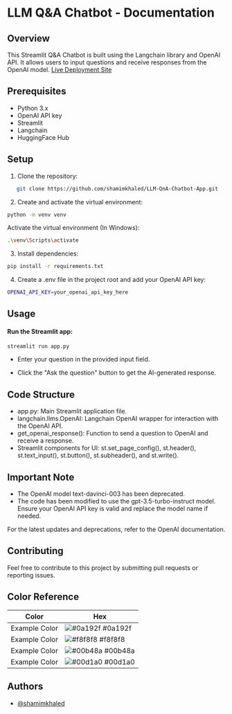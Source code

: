 
# LLM Q&A Chatbot - Documentation

## Overview

This Streamlit Q&A Chatbot is built using the Langchain library and OpenAI API. It allows users to input questions and receive responses from the OpenAI model.
[Live Deployment Site](https://huggingface.co/spaces/iamkhaled94/QnA-Chatbot-LLM-App)

## Prerequisites

- Python 3.x
- OpenAI API key
- Streamlit
- Langchain
- HuggingFace Hub

## Setup

1. Clone the repository:

```bash
   git clone https://github.com/shamimkhaled/LLM-QnA-Chatbot-App.git
```
2. Create and activate the virtual environment:
```bash
python -m venv venv
```
Activate the virtual environment (In Windows):
```bash
.\venv\Scripts\activate
```
3. Install dependencies:

```bash
pip install -r requirements.txt
```
4. Create a .env file in the project root and add your OpenAI API key:
```bash
OPENAI_API_KEY=your_openai_api_key_here
```
## Usage
#### Run the Streamlit app:

```bash
streamlit run app.py
```
- Enter your question in the provided input field.

- Click the "Ask the question" button to get the AI-generated response.

## Code Structure
- app.py: Main Streamlit application file.
- langchain.llms.OpenAI: Langchain OpenAI wrapper for interaction with the OpenAI API.
- get_openai_response(): Function to send a question to OpenAI and receive a response.
- Streamlit components for UI: st.set_page_config(), st.header(), st.text_input(), st.button(), st.subheader(), and st.write().
## Important Note
- The OpenAI model text-davinci-003 has been deprecated. 
- The code has been modified to use the gpt-3.5-turbo-instruct model. Ensure your OpenAI API key is valid and replace the model name if needed.

For the latest updates and deprecations, refer to the OpenAI documentation.

## Contributing
Feel free to contribute to this project by submitting pull requests or reporting issues.
## Color Reference

| Color             | Hex                                                                |
| ----------------- | ------------------------------------------------------------------ |
| Example Color | ![#0a192f](https://via.placeholder.com/10/0a192f?text=+) #0a192f |
| Example Color | ![#f8f8f8](https://via.placeholder.com/10/f8f8f8?text=+) #f8f8f8 |
| Example Color | ![#00b48a](https://via.placeholder.com/10/00b48a?text=+) #00b48a |
| Example Color | ![#00d1a0](https://via.placeholder.com/10/00b48a?text=+) #00d1a0 |


## Authors

- [@shamimkhaled](https://www.github.com/shamimkhaled)

